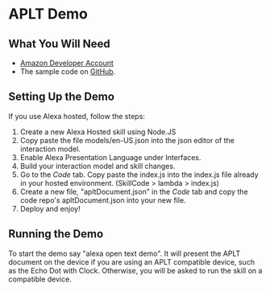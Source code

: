 # APLT Demo

## What You Will Need
*  [Amazon Developer Account](http://developer.amazon.com/alexa)
*  The sample code on [GitHub](https://github.com/alexa-samples/aplt-text-demo).

## Setting Up the Demo
If you use Alexa hosted, follow the steps:

1. Create a new Alexa Hosted skill using Node.JS
2. Copy paste the file models/en-US.json into the json editor of the interaction model. 
3. Enable Alexa Presentation Language under Interfaces. 
4. Build your interaction model and skill changes.
5. Go to the *Code* tab. Copy paste the index.js into the index.js file already in your hosted environment. (SkillCode > lambda > index.js)
6. Create a new file, "apltDocument.json" in the *Code* tab and copy the code repo's apltDocument.json into your new file.
7. Deploy and enjoy!

## Running the Demo
To start the demo say "alexa open text demo". It will present the APLT document on the device if you are using an APLT compatible device, such as the Echo Dot with Clock. Otherwise, you will be asked to run the skill on a compatible device. 
